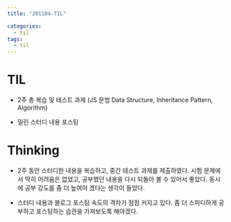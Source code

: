 ```yaml
---
title: "201104-TIL"

categories:
  - til
tags:
  - til
---
```

# TIL
 - 2주 총 복습 및 테스트 과제 (JS 문법 Data Structure, Inheritance Pattern, Algorithm)

 - 밀린 스터디 내용 포스팅

 

# Thinking
 - 2주 동안 스터디한 내용을 복습하고, 중간 테스트 과제를 제출하였다. 시험 문제에서 딱히 어려움은 없었고, 공부했던 내용을 다시 되돌아 볼 수 있어서 좋았다. 동시에 공부 강도를 좀 더 높여야 겠다는 생각이 들었다.

 - 스터디 내용과 블로그 포스팅 속도의 격차가 점점 커지고 있다. 좀 더 스피디하게 공부하고 포스팅하는 습관을 가져보도록 해야겠다.

